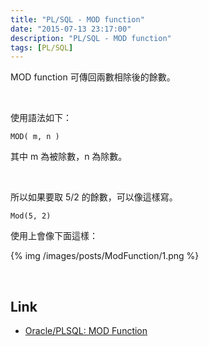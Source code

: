 ```yaml
---
title: "PL/SQL - MOD function"
date: "2015-07-13 23:17:00"
description: "PL/SQL - MOD function"
tags: [PL/SQL]
---
```



MOD function 可傳回兩數相除後的餘數。  

<!-- More -->

<br/>


使用語法如下：  

    MOD( m, n )


其中 m 為被除數，n 為除數。  

<br/>


所以如果要取 5/2 的餘數，可以像這樣寫。  

    Mod(5, 2)


使用上會像下面這樣：  

{% img /images/posts/ModFunction/1.png %}

<br/>

Link
----
* [Oracle/PLSQL: MOD Function](http://www.techonthenet.com/oracle/functions/mod.php)
